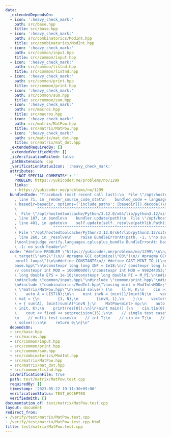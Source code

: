 ```yaml
---
data:
  _extendedDependsOn:
  - icon: ':heavy_check_mark:'
    path: src/base.hpp
    title: src/base.hpp
  - icon: ':heavy_check_mark:'
    path: src/combinatorics/ModInt.hpp
    title: src/combinatorics/ModInt.hpp
  - icon: ':heavy_check_mark:'
    path: src/common/input.hpp
    title: src/common/input.hpp
  - icon: ':heavy_check_mark:'
    path: src/common/listnd.hpp
    title: src/common/listnd.hpp
  - icon: ':heavy_check_mark:'
    path: src/common/print.hpp
    title: src/common/print.hpp
  - icon: ':heavy_check_mark:'
    path: src/common/sum.hpp
    title: src/common/sum.hpp
  - icon: ':heavy_check_mark:'
    path: src/macros.hpp
    title: src/macros.hpp
  - icon: ':heavy_check_mark:'
    path: src/matrix/MatPow.hpp
    title: src/matrix/MatPow.hpp
  - icon: ':heavy_check_mark:'
    path: src/matrix/mat_dot.hpp
    title: src/matrix/mat_dot.hpp
  _extendedRequiredBy: []
  _extendedVerifiedWith: []
  _isVerificationFailed: false
  _pathExtension: cpp
  _verificationStatusIcon: ':heavy_check_mark:'
  attributes:
    '*NOT_SPECIAL_COMMENTS*': ''
    PROBLEM: https://yukicoder.me/problems/no/1299
    links:
    - https://yukicoder.me/problems/no/1299
  bundledCode: "Traceback (most recent call last):\n  File \"/opt/hostedtoolcache/Python/3.12.0/x64/lib/python3.12/site-packages/onlinejudge_verify/documentation/build.py\"\
    , line 71, in _render_source_code_stat\n    bundled_code = language.bundle(stat.path,\
    \ basedir=basedir, options={'include_paths': [basedir]}).decode()\n          \
    \         ^^^^^^^^^^^^^^^^^^^^^^^^^^^^^^^^^^^^^^^^^^^^^^^^^^^^^^^^^^^^^^^^^^^^^^^^^^^^^^^^^\n\
    \  File \"/opt/hostedtoolcache/Python/3.12.0/x64/lib/python3.12/site-packages/onlinejudge_verify/languages/cplusplus.py\"\
    , line 187, in bundle\n    bundler.update(path)\n  File \"/opt/hostedtoolcache/Python/3.12.0/x64/lib/python3.12/site-packages/onlinejudge_verify/languages/cplusplus_bundle.py\"\
    , line 401, in update\n    self.update(self._resolve(pathlib.Path(included), included_from=path))\n\
    \                ^^^^^^^^^^^^^^^^^^^^^^^^^^^^^^^^^^^^^^^^^^^^^^^^^^^^^^^^^\n \
    \ File \"/opt/hostedtoolcache/Python/3.12.0/x64/lib/python3.12/site-packages/onlinejudge_verify/languages/cplusplus_bundle.py\"\
    , line 260, in _resolve\n    raise BundleErrorAt(path, -1, \"no such header\"\
    )\nonlinejudge_verify.languages.cplusplus_bundle.BundleErrorAt: base.hpp: line\
    \ -1: no such header\n"
  code: "#define PROBLEM \"https://yukicoder.me/problems/no/1299\"\n\n// #pragma GCC\
    \ target(\"avx2\")\n// #pragma GCC optimize(\"O3\")\n// #pragma GCC optimize(\"\
    unroll-loops\")\n\n#define CONSTANTS\n// #define CAST_MINT_TO_LL\n#include \"\
    base.hpp\"\n\nconstexpr long long INF = 1e18;\n// constexpr long long INF = LONG_LONG_MAX;\n\
    // constexpr int MOD = 1000000007;\nconstexpr int MOD = 998244353;\nconstexpr\
    \ long double EPS = 1e-10;\nconstexpr long double PI = M_PI;\n\n#include \"macros.hpp\"\
    \n#include \"common/input.hpp\"\n#include \"common/print.hpp\"\n#include \"common/sum.hpp\"\
    \n#include \"combinatorics/ModInt.hpp\"\nusing mint = ModInt<MOD>;\n\n#include\
    \ \"matrix/MatPow.hpp\"\n\nvoid solve() {\n    ll N, K;\n    cin >> N >> K;\n\
    \    auto A = LIST(N);\n\n    mint invN = (mint)1/(mint)N;\n    vector<vector<mint>>\
    \ mat = {\n        {1, N},\n        {invN, 1},\n    };\n    vector<mint> init\
    \ = { sum(A), (mint)sum(A)*invN };\n    MatPow<mint> mp;\n    auto res = mp.solve(mat,\
    \ init, K);\n    print(res[0]);\n}\n\nint main() {\n    cin.tie(0);\n    ios::sync_with_stdio(false);\n\
    \    cout << fixed << setprecision(15);\n\n    // single test case\n    solve();\n\
    \n    // multi test cases\n    // int T;\n    // cin >> T;\n    // while (T--)\
    \ solve();\n\n    return 0;\n}\n"
  dependsOn:
  - src/base.hpp
  - src/macros.hpp
  - src/common/input.hpp
  - src/common/print.hpp
  - src/common/sum.hpp
  - src/combinatorics/ModInt.hpp
  - src/matrix/MatPow.hpp
  - src/matrix/mat_dot.hpp
  - src/common/listnd.hpp
  isVerificationFile: true
  path: test/matrix/MatPow.test.cpp
  requiredBy: []
  timestamp: '2023-05-22 19:11:30+09:00'
  verificationStatus: TEST_ACCEPTED
  verifiedWith: []
documentation_of: test/matrix/MatPow.test.cpp
layout: document
redirect_from:
- /verify/test/matrix/MatPow.test.cpp
- /verify/test/matrix/MatPow.test.cpp.html
title: test/matrix/MatPow.test.cpp
---
```

